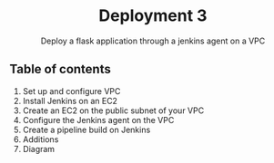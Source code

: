 <h1 align=center>Deployment 3</h1>
<div align=center>Deploy a flask application through a jenkins agent on a VPC</div>

## Table of contents
1. Set up and configure VPC
2. Install Jenkins on an EC2
3. Create an EC2 on the public subnet of your VPC
4. Configure the Jenkins agent on the VPC
5. Create a pipeline build on Jenkins
6. Additions
7. Diagram
